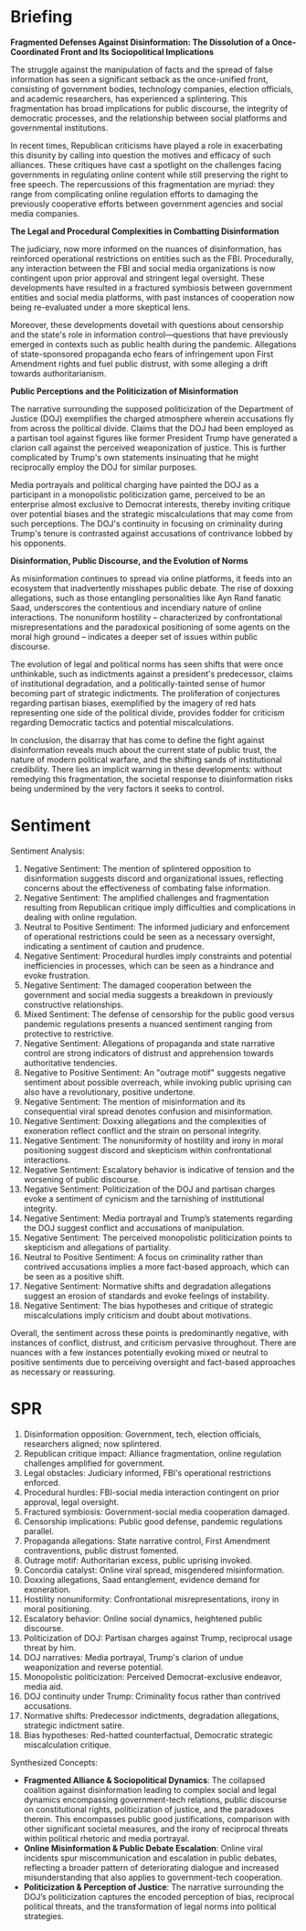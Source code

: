 # Briefing
**Fragmented Defenses Against Disinformation: The Dissolution of a Once-Coordinated Front and Its Sociopolitical Implications**

The struggle against the manipulation of facts and the spread of false information has seen a significant setback as the once-unified front, consisting of government bodies, technology companies, election officials, and academic researchers, has experienced a splintering. This fragmentation has broad implications for public discourse, the integrity of democratic processes, and the relationship between social platforms and governmental institutions.

In recent times, Republican criticisms have played a role in exacerbating this disunity by calling into question the motives and efficacy of such alliances. These critiques have cast a spotlight on the challenges facing governments in regulating online content while still preserving the right to free speech. The repercussions of this fragmentation are myriad: they range from complicating online regulation efforts to damaging the previously cooperative efforts between government agencies and social media companies.

**The Legal and Procedural Complexities in Combatting Disinformation**

The judiciary, now more informed on the nuances of disinformation, has reinforced operational restrictions on entities such as the FBI. Procedurally, any interaction between the FBI and social media organizations is now contingent upon prior approval and stringent legal oversight. These developments have resulted in a fractured symbiosis between government entities and social media platforms, with past instances of cooperation now being re-evaluated under a more skeptical lens.

Moreover, these developments dovetail with questions about censorship and the state's role in information control—questions that have previously emerged in contexts such as public health during the pandemic. Allegations of state-sponsored propaganda echo fears of infringement upon First Amendment rights and fuel public distrust, with some alleging a drift towards authoritarianism.

**Public Perceptions and the Politicization of Misinformation**

The narrative surrounding the supposed politicization of the Department of Justice (DOJ) exemplifies the charged atmosphere wherein accusations fly from across the political divide. Claims that the DOJ had been employed as a partisan tool against figures like former President Trump have generated a clarion call against the perceived weaponization of justice. This is further complicated by Trump's own statements insinuating that he might reciprocally employ the DOJ for similar purposes.

Media portrayals and political charging have painted the DOJ as a participant in a monopolistic politicization game, perceived to be an enterprise almost exclusive to Democrat interests, thereby inviting critique over potential biases and the strategic miscalculations that may come from such perceptions. The DOJ's continuity in focusing on criminality during Trump's tenure is contrasted against accusations of contrivance lobbed by his opponents.

**Disinformation, Public Discourse, and the Evolution of Norms**

As misinformation continues to spread via online platforms, it feeds into an ecosystem that inadvertently misshapes public debate. The rise of doxxing allegations, such as those entangling personalities like Ayn Rand fanatic Saad, underscores the contentious and incendiary nature of online interactions. The nonuniform hostility – characterized by confrontational misrepresentations and the paradoxical positioning of some agents on the moral high ground – indicates a deeper set of issues within public discourse.

The evolution of legal and political norms has seen shifts that were once unthinkable, such as indictments against a president's predecessor, claims of institutional degradation, and a politically-tainted sense of humor becoming part of strategic indictments. The proliferation of conjectures regarding partisan biases, exemplified by the imagery of red hats representing one side of the political divide, provides fodder for criticism regarding Democratic tactics and potential miscalculations.

In conclusion, the disarray that has come to define the fight against disinformation reveals much about the current state of public trust, the nature of modern political warfare, and the shifting sands of institutional credibility. There lies an implicit warning in these developments: without remedying this fragmentation, the societal response to disinformation risks being undermined by the very factors it seeks to control.
# Sentiment
Sentiment Analysis:

1. Negative Sentiment: The mention of splintered opposition to disinformation suggests discord and organizational issues, reflecting concerns about the effectiveness of combating false information.
2. Negative Sentiment: The amplified challenges and fragmentation resulting from Republican critique imply difficulties and complications in dealing with online regulation.
3. Neutral to Positive Sentiment: The informed judiciary and enforcement of operational restrictions could be seen as a necessary oversight, indicating a sentiment of caution and prudence.
4. Negative Sentiment: Procedural hurdles imply constraints and potential inefficiencies in processes, which can be seen as a hindrance and evoke frustration.
5. Negative Sentiment: The damaged cooperation between the government and social media suggests a breakdown in previously constructive relationships.
6. Mixed Sentiment: The defense of censorship for the public good versus pandemic regulations presents a nuanced sentiment ranging from protective to restrictive.
7. Negative Sentiment: Allegations of propaganda and state narrative control are strong indicators of distrust and apprehension towards authoritative tendencies.
8. Negative to Positive Sentiment: An "outrage motif" suggests negative sentiment about possible overreach, while invoking public uprising can also have a revolutionary, positive undertone.
9. Negative Sentiment: The mention of misinformation and its consequential viral spread denotes confusion and misinformation.
10. Negative Sentiment: Doxxing allegations and the complexities of exoneration reflect conflict and the strain on personal integrity.
11. Negative Sentiment: The nonuniformity of hostility and irony in moral positioning suggest discord and skepticism within confrontational interactions.
12. Negative Sentiment: Escalatory behavior is indicative of tension and the worsening of public discourse.
13. Negative Sentiment: Politicization of the DOJ and partisan charges evoke a sentiment of cynicism and the tarnishing of institutional integrity.
14. Negative Sentiment: Media portrayal and Trump’s statements regarding the DOJ suggest conflict and accusations of manipulation.
15. Negative Sentiment: The perceived monopolistic politicization points to skepticism and allegations of partiality.
16. Neutral to Positive Sentiment: A focus on criminality rather than contrived accusations implies a more fact-based approach, which can be seen as a positive shift.
17. Negative Sentiment: Normative shifts and degradation allegations suggest an erosion of standards and evoke feelings of instability.
18. Negative Sentiment: The bias hypotheses and critique of strategic miscalculations imply criticism and doubt about motivations.

Overall, the sentiment across these points is predominantly negative, with instances of conflict, distrust, and criticism pervasive throughout. There are nuances with a few instances potentially evoking mixed or neutral to positive sentiments due to perceiving oversight and fact-based approaches as necessary or reassuring.
# SPR
1. Disinformation opposition: Government, tech, election officials, researchers aligned; now splintered.
2. Republican critique impact: Alliance fragmentation, online regulation challenges amplified for government.
3. Legal obstacles: Judiciary informed, FBI's operational restrictions enforced.
4. Procedural hurdles: FBI-social media interaction contingent on prior approval, legal oversight.
5. Fractured symbiosis: Government-social media cooperation damaged.
6. Censorship implications: Public good defense, pandemic regulations parallel.
7. Propaganda allegations: State narrative control, First Amendment contraventions, public distrust fomented.
8. Outrage motif: Authoritarian excess, public uprising invoked.
9. Concordia catalyst: Online viral spread, misgendered misinformation.
10. Doxxing allegations, Saad entanglement, evidence demand for exoneration.
11. Hostility nonuniformity: Confrontational misrepresentations, irony in moral positioning.
12. Escalatory behavior: Online social dynamics, heightened public discourse.
13. Politicization of DOJ: Partisan charges against Trump, reciprocal usage threat by him.
14. DOJ narratives: Media portrayal, Trump's clarion of undue weaponization and reverse potential.
15. Monopolistic politicization: Perceived Democrat-exclusive endeavor, media aid.
16. DOJ continuity under Trump: Criminality focus rather than contrived accusations.
17. Normative shifts: Predecessor indictments, degradation allegations, strategic indictment satire.
18. Bias hypotheses: Red-hatted counterfactual, Democratic strategic miscalculation critique.

Synthesized Concepts: 
- **Fragmented Alliance & Sociopolitical Dynamics**: The collapsed coalition against disinformation leading to complex social and legal dynamics encompassing government-tech relations, public discourse on constitutional rights, politicization of justice, and the paradoxes therein. This encompasses public good justifications, comparison with other significant societal measures, and the irony of reciprocal threats within political rhetoric and media portrayal.
- **Online Misinformation & Public Debate Escalation**: Online viral incidents spur miscommunication and escalation in public debates, reflecting a broader pattern of deteriorating dialogue and increased misunderstanding that also applies to government-tech cooperation.
- **Politicization & Perception of Justice**: The narrative surrounding the DOJ’s politicization captures the encoded perception of bias, reciprocal political threats, and the transformation of legal norms into political strategies.

